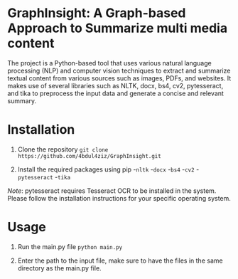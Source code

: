 # GraphInsight: A Graph-based Approach to Summarize multi media content

The project is a Python-based tool that uses various natural language processing (NLP) and computer vision techniques to extract and summarize textual content from various sources such as images, PDFs, and websites. It makes use of several libraries such as NLTK, docx, bs4, cv2, pytesseract, and tika to preprocess the input data and generate a concise and relevant summary. 

# Installation 
1. Clone the repository
`git clone https://github.com/4bdul4ziz/GraphInsight.git`

2. Install the required packages using pip
    -`nltk`
    -`docx`
    -`bs4`
    -`cv2`
    -`pytesseract`
    -`tika`

*Note*: pytesseract requires Tesseract OCR to be installed in the system. Please follow the installation instructions for your specific operating system.

# Usage

1. Run the main.py file
`python main.py`

2. Enter the path to the input file, make sure to have the files in the same directory as the main.py file.


